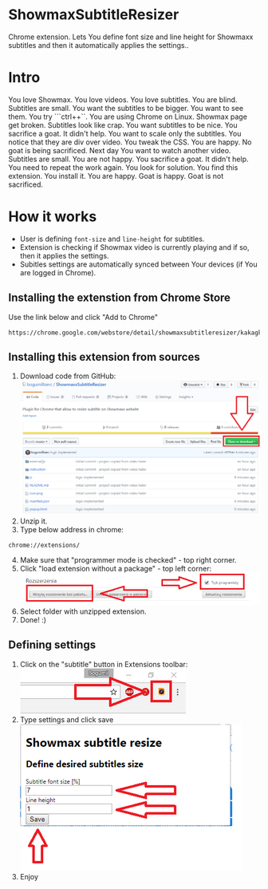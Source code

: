 # ShowmaxSubtitleResizer
Chrome extension. Lets You define font size and line height for Showmaxx subtitles and then it automatically applies the settings..

# Intro
You love Showmax. You love videos. You love subtitles. You are blind. Subtitles are small. You want the subtitles to be bigger. You want to see them. You try ```ctrl++``. You are using Chrome on Linux. Showmax page get broken. Subtitles look like crap. You want subtitles to be nice. You sacrifice a goat. It didn't help. You want to scale only the subtitles. You notice that they are div over video. You tweak the CSS. You are happy. No goat is being sacrificed. Next day You want to watch another video. Subtitles are small. You are not happy. You sacrifice a goat. It didn't help. You need to repeat the work again. You look for solution. You find this extension. You install it. You are happy. Goat is happy. Goat is not sacrificed.

# How it works
- User is defining ```font-size``` and ```line-height``` for subtitles.
- Extension is checking if Showmax video is currently playing and if so, then it applies the settings.
- Subitles settings are automatically synced between Your devices (if You are logged in Chrome).

## Installing the extenstion from Chrome Store
Use the link below and click "Add to Chrome"
```
https://chrome.google.com/webstore/detail/showmaxsubtitleresizer/kakagkojdldhkbejlapmeicfihdkoddk
```

## Installing this extension from sources
1. Download code from GitHub:
![screen](https://github.com/bogumilbierc/ShowmaxSubtitleResizer/blob/master/instruction/Download.PNG)
2. Unzip it.
3. Type below address in chrome:
```
chrome://extensions/
```
4. Make sure that "programmer mode is checked" - top right corner.
5. Click "load extension without a package" - top left corner:
![screen](https://github.com/bogumilbierc/ShowmaxSubtitleResizer/blob/master/instruction/LoadExtension.PNG)
6. Select folder with unzipped extension.
7. Done! :)

## Defining settings
1. Click on the "subtitle" button in Extensions toolbar:
![screen](https://github.com/bogumilbierc/ShowmaxSubtitleResizer/blob/master/instruction/ExtensionsToolbar.PNG)
2. Type settings and click save
![screen](https://github.com/bogumilbierc/ShowmaxSubtitleResizer/blob/master/instruction/Preview.PNG)
3. Enjoy
